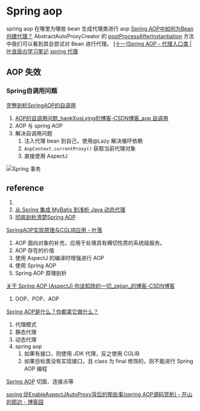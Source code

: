 # Spring aop


spring aop 在哪里为哪些 bean 生成代理类进行 aop
[Spring AOP中如何为Bean创建代理？](https://blog.51cto.com/u_11966318/5377709)
AbstractAutoProxyCreator 的 [postProcessAfterInstantiation](SpringBean生命周期.md#^z2nrmv) 方法中我们可以看到其会尝试对 Bean 进行代理。
[[十一]Spring AOP - 代理入口类 | 叶良辰の学习笔记](https://yangzhiwen911.github.io/zh/spring/%5B11%5Daop%E5%85%A5%E5%8F%A3%E5%8F%8Aaop%E4%B8%AD%E7%9A%84%E5%90%84%E7%A7%8Dadvice%E5%92%8Cadvisor.html#%E6%98%AF%E5%90%A6%E7%94%9F%E6%88%90%E4%BB%A3%E7%90%86)
[spring 代理](spring%20代理.md)


## AOP 失效
### Spring自调用问题

[完整剖析SpringAOP的自调用](https://mp.weixin.qq.com/s?__biz=MzAxNjM2MTk0Ng==&mid=2247488888&idx=2&sn=d2e427bddfce50859a9175cd5c91d1f5)    
1. [AOP的自调用问题_hankXusLying的博客-CSDN博客_aop 自调用](https://blog.csdn.net/weixin_42146026/article/details/112346768)
2. AOP 与 spring AOP
3. 解决自调用问题
	1. 注入代理 bean 到自己，使用@Lazy 解决循环依赖
	2. `AopContext.currentProxy()` 获取当前代理对象
	3. 直接使用 AspectJ

![Spring 事务](Spring%20事务.md#spring%20事务失效)
## reference
1. 
7. [从 Spring 集成 MyBatis 到浅析 Java 动态代理](https://mp.weixin.qq.com/s?__biz=MzAxNjM2MTk0Ng==&mid=2247487429&idx=1&sn=fc27ae265af62e8b58f98e74165f3818)
9. [彻底剖析清楚Spring AOP](https://mp.weixin.qq.com/s/-nTo8Y8V1plK4WanODsXCQ)



[SpringAOP实现原理与CGLIB应用 - 叶落](https://www.yelcat.cc/index.php/archives/965/)
1. AOP 面向对象的补充，应用于处理具有横切性质的系统级服务。
2. AOP 存在的价值
3. 使用 AspectJ 的编译时增强进行 AOP
4. 使用 Spring AOP
5. Spring AOP 原理剖析


[关于 Spring AOP (AspectJ) 你该知晓的一切_zejian_的博客-CSDN博客](https://blog.csdn.net/javazejian/article/details/56267036)
1. OOP、POP、AOP


[Spring AOP是什么？你都拿它做什么？](https://mp.weixin.qq.com/s?__biz=MzAxOTQxOTc5NQ==&mid=2650499734&idx=1&sn=ee5262ed17da1fbc9da8c3312414277f)
1. 代理模式
2. 静态代理
3. 动态代理
4. spring aop
	1. 如果有接口，则使用 JDK 代理，反之使用 CGLIB
	2. 如果目标类没有实现接口，且 class 为 final 修饰的，则不能进行 Spring AOP 编程

[Spring AOP](https://mp.weixin.qq.com/s?__biz=MzUzMTA2NTU2Ng==&mid=2247488651&idx=2&sn=b4e4098df34b66c881d2d47aaf6c69fb)
切面、连接点等

[spring @EnableAspectJAutoProxy背后的那些事(spring AOP源码赏析) - 在山的那边 - 博客园](https://www.cnblogs.com/foreveravalon/p/8653832.html)

